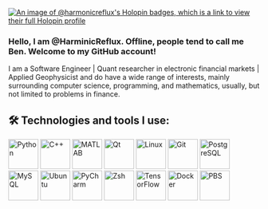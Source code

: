 [![An image of @harmonicreflux's Holopin badges, which is a link to view their full Holopin profile](https://holopin.me/harmonicreflux)](https://holopin.io/@harmonicreflux)

### Hello, I am @HarminicReflux. Offline, people tend to call me Ben. Welcome to my GitHub account!
I am a Software Engineer | Quant researcher in electronic financial markets | Applied Geophysicist
and do have a wide range of interests, mainly surrounding computer science, programming, and mathematics, usually, but not limited to problems in finance.

## 🛠️ Technologies and tools I use:

<p align="left">
  <!-- Programming languages and tools -->
  <img src="https://cdn.jsdelivr.net/gh/devicons/devicon/icons/python/python-original.svg" alt="Python" width="60" height="60"/>
  <img src="https://cdn.jsdelivr.net/gh/devicons/devicon/icons/cplusplus/cplusplus-original.svg" alt="C++" width="60" height="60"/>
  <img src="https://cdn.jsdelivr.net/gh/devicons/devicon/icons/matlab/matlab-original.svg" alt="MATLAB" width="60" height="60"/>
  <img src="https://cdn.jsdelivr.net/gh/devicons/devicon/icons/qt/qt-original.svg" alt="Qt" width="60" height="60"/>
  <img src="https://cdn.jsdelivr.net/gh/devicons/devicon/icons/linux/linux-original.svg" alt="Linux" width="60" height="60"/>
  <img src="https://cdn.jsdelivr.net/gh/devicons/devicon/icons/git/git-original.svg" alt="Git" width="60" height="60"/>
  
  <!-- Databases and SQL -->
  <img src="https://cdn.jsdelivr.net/gh/devicons/devicon/icons/postgresql/postgresql-original.svg" alt="PostgreSQL" width="60" height="60"/>
  <img src="https://cdn.jsdelivr.net/gh/devicons/devicon/icons/mysql/mysql-original.svg" alt="MySQL" width="60" height="60"/>

  <!-- Tools and Technologies -->
  <img src="https://cdn.jsdelivr.net/gh/devicons/devicon/icons/ubuntu/ubuntu-plain.svg" alt="Ubuntu" width="60" height="60"/>
  <img src="https://cdn.jsdelivr.net/gh/devicons/devicon/icons/pycharm/pycharm-original.svg" alt="PyCharm" width="60" height="60"/>
  <img src="https://cdn.jsdelivr.net/gh/devicons/devicon/icons/zsh/zsh-original.svg" alt="Zsh" width="60" height="60"/>
  <img src="https://cdn.jsdelivr.net/gh/devicons/devicon/icons/tensorflow/tensorflow-original.svg" alt="TensorFlow" width="60" height="60"/>
  <img src="https://cdn.jsdelivr.net/gh/devicons/devicon/icons/docker/docker-original.svg" alt="Docker" width="60" height="60"/>
  <img src="https://upload.wikimedia.org/wikipedia/commons/5/5b/Portable_Batch_System_Logo.png" alt="PBS" width="60" height="60"/>
</p>



<!--
**SaranjeetKaur/SaranjeetKaur** is a ✨ _special_ ✨ repository because its `README.md` (this file) appears on your GitHub profile.

Here are some ideas to get you started:
- 🌱 I’m currently learning ...
- 👯 I’m looking to collaborate on ...
- 🤔 I’m looking for help with ...
- 💬 Ask me about ...
- ⚡ Fun fact: ...
-->

<!--
## Work

- 🌻 Lead & Co-Founder, [RSE Asia Association](https://github.com/rse-asia).
- 🍁 Mentor, [Research Software Camp](https://www.software.ac.uk/research-software-camps) April-June 2023.
- 🍁 Mentor, Open Seeds by [Open Life Science](https://openlifesci.org) (Cohort-7)

## Projects (Open Source and Open Science)

- ✨ Participant in the [Digital Infrastructure Incubator at Code for Science and Society](https://incubator.codeforscience.org/)
- 💮 Technical Writer, Google Season of Docs 2022 (with The R Foundation) on a project to "[Expand and reorganize the R Development Guide](https://github.com/rstats-gsod/gsod2022/wiki/GSOD-2022-Proposal)"
- 🌱 Programming languages that I work with: Julia (also did the Google Summer of Code 2020 with the Turing team of the Julia Language Organization), Python, and R (created the [R Development Guide](https://contributor.r-project.org/rdevguide/))
- ⚡ Mentee & graduate, [Open Life Science Programme Cohort-6 (OLS-6)](https://openlifesci.org/ols-6/projects-participants/) for a project to create the [OLS Community Map](https://github.com/open-life-science/ols_community_map)
- ⚡ Mentee & graduate, [Open Life Science Programme Cohort-4 (OLS-4)](https://openlifesci.org/ols-4/projects-participants/) for a project on "Building the Research Software Engineering (RSE) Association in Asia region"
- 🌟 Mentee, [Pilot Mentoring Programme, Society of Research Software Engineering](https://society-rse.org/events/pilot-mentoring-programme/)
- 🍁 Founding Committee Member, NumFOCUS Project Incubator


## More info

- 💬 [Personal website](https://saranjeetkaur.github.io/About-Me/)
- 📫 How to reach me: kaur.saranjeet3@gmail.com
- 😄 Pronouns: she/her

-->
